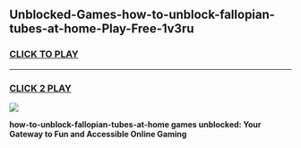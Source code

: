 
## Unblocked-Games-how-to-unblock-fallopian-tubes-at-home-Play-Free-1v3ru
<h3>
<a href="https://premium76.site?title=how-to-unblock-fallopian-tubes-at-home&ref=12A">CLICK TO PLAY</a></h3>
<hr>

<h3>
<a href="https://premium76.site?title=how-to-unblock-fallopian-tubes-at-home&ref=12A">CLICK 2 PLAY</a>
  
</h3>

<a href="https://premium76.site?title=how-to-unblock-fallopian-tubes-at-home&ref=12A"><img src="https://clearcache.store/games.png"></a>


**how-to-unblock-fallopian-tubes-at-home games unblocked: Your Gateway to Fun and Accessible Online Gaming**
